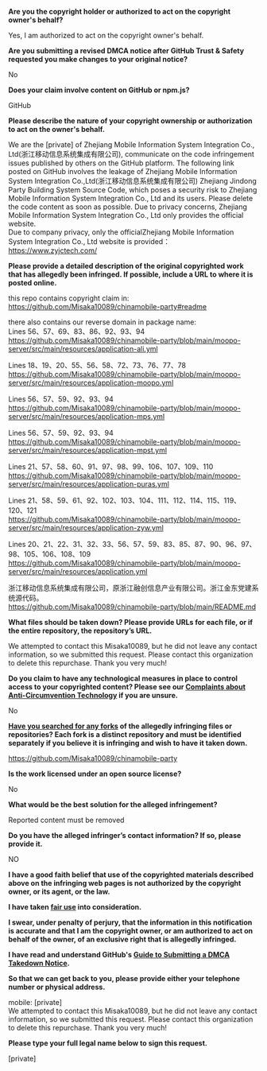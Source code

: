 **Are you the copyright holder or authorized to act on the copyright owner's behalf?**  
  
Yes, I am authorized to act on the copyright owner's behalf.  
  
**Are you submitting a revised DMCA notice after GitHub Trust & Safety requested you make changes to your original notice?**  
  
No  
  
**Does your claim involve content on GitHub or npm.js?**  
  
GitHub  
  
**Please describe the nature of your copyright ownership or authorization to act on the owner's behalf.**  
  
We are the [private] of Zhejiang Mobile Information System Integration Co., Ltd(浙江移动信息系统集成有限公司), communicate on the code infringement issues published by others on the GitHub platform. The following link posted on GitHub involves the leakage of Zhejiang Mobile Information System Integration Co.,Ltd(浙江移动信息系统集成有限公司) Zhejiang Jindong Party Building System Source Code, which poses a security risk to Zhejiang Mobile Information System Integration Co., Ltd and its users. Please delete the code content as soon as possible. Due to privacy concerns, Zhejiang Mobile Information System Integration Co., Ltd only provides the official website.  
Due to company privacy, only the officialZhejiang Mobile Information System Integration Co., Ltd website is provided：  
https://www.zyjctech.com/  
  
**Please provide a detailed description of the original copyrighted work that has allegedly been infringed. If possible, include a URL to where it is posted online.**  
  
this repo contains copyright claim in:  
https://github.com/Misaka10089/chinamobile-party#readme  
  
there also contains our reverse domain in package name:  
Lines 56、57、69、83、86、92、93、94  
https://github.com/Misaka10089/chinamobile-party/blob/main/moopo-server/src/main/resources/application-ali.yml  
  
Lines 18、19、20、55、56、58、72、73、76、77、78  
https://github.com/Misaka10089/chinamobile-party/blob/main/moopo-server/src/main/resources/application-moopo.yml  
  
Lines 56、57、59、92、93、94  
https://github.com/Misaka10089/chinamobile-party/blob/main/moopo-server/src/main/resources/application-mps.yml  
  
Lines 56、57、59、92、93、94  
https://github.com/Misaka10089/chinamobile-party/blob/main/moopo-server/src/main/resources/application-mpst.yml  
  
Lines 21、57、58、60、91、97、98、99、106、107、109、110  
https://github.com/Misaka10089/chinamobile-party/blob/main/moopo-server/src/main/resources/application-puras.yml  
  
Lines 21、58、59、61、92、102、103、104、111、112、114、115、119、120、121  
https://github.com/Misaka10089/chinamobile-party/blob/main/moopo-server/src/main/resources/application-zyw.yml  
  
Lines 20、21、22、31、32、33、56、57、59、83、85、87、90、96、97、98、105、106、108、109  
https://github.com/Misaka10089/chinamobile-party/blob/main/moopo-server/src/main/resources/application.yml  
  
浙江移动信息系统集成有限公司，原浙江融创信息产业有限公司。浙江金东党建系统源代码。  
https://github.com/Misaka10089/chinamobile-party/blob/main/README.md  
  
**What files should be taken down? Please provide URLs for each file, or if the entire repository, the repository’s URL.**  
  
We attempted to contact this Misaka10089, but he did not leave any contact information, so we submitted this request. Please contact this organization to delete this repurchase. Thank you very much!  
  
**Do you claim to have any technological measures in place to control access to your copyrighted content? Please see our <a href="https://docs.github.com/articles/guide-to-submitting-a-dmca-takedown-notice#complaints-about-anti-circumvention-technology">Complaints about Anti-Circumvention Technology</a> if you are unsure.**  
  
No  
  
**<a href="https://docs.github.com/articles/dmca-takedown-policy#b-what-about-forks-or-whats-a-fork">Have you searched for any forks</a> of the allegedly infringing files or repositories? Each fork is a distinct repository and must be identified separately if you believe it is infringing and wish to have it taken down.**  
  
https://github.com/Misaka10089/chinamobile-party  
  
**Is the work licensed under an open source license?**  
  
No  
  
**What would be the best solution for the alleged infringement?**  
  
Reported content must be removed  
  
**Do you have the alleged infringer’s contact information? If so, please provide it.**  
  
NO  
  
**I have a good faith belief that use of the copyrighted materials described above on the infringing web pages is not authorized by the copyright owner, or its agent, or the law.**  
  
**I have taken <a href="https://www.lumendatabase.org/topics/22">fair use</a> into consideration.**  
  
**I swear, under penalty of perjury, that the information in this notification is accurate and that I am the copyright owner, or am authorized to act on behalf of the owner, of an exclusive right that is allegedly infringed.**  
  
**I have read and understand GitHub's <a href="https://docs.github.com/articles/guide-to-submitting-a-dmca-takedown-notice/">Guide to Submitting a DMCA Takedown Notice</a>.**  
  
**So that we can get back to you, please provide either your telephone number or physical address.**  
  
mobile: [private]  
We attempted to contact this Misaka10089, but he did not leave any contact information, so we submitted this request. Please contact this organization to delete this repurchase. Thank you very much!  
  
**Please type your full legal name below to sign this request.**  

[private]
